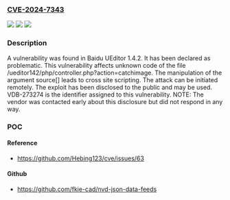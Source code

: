 ### [CVE-2024-7343](https://cve.mitre.org/cgi-bin/cvename.cgi?name=CVE-2024-7343)
![](https://img.shields.io/static/v1?label=Product&message=UEditor&color=blue)
![](https://img.shields.io/static/v1?label=Version&message=%3D%201.4.2%20&color=brighgreen)
![](https://img.shields.io/static/v1?label=Vulnerability&message=CWE-79%20Cross%20Site%20Scripting&color=brighgreen)

### Description

A vulnerability was found in Baidu UEditor 1.4.2. It has been declared as problematic. This vulnerability affects unknown code of the file /ueditor142/php/controller.php?action=catchimage. The manipulation of the argument source[] leads to cross site scripting. The attack can be initiated remotely. The exploit has been disclosed to the public and may be used. VDB-273274 is the identifier assigned to this vulnerability. NOTE: The vendor was contacted early about this disclosure but did not respond in any way.

### POC

#### Reference
- https://github.com/Hebing123/cve/issues/63

#### Github
- https://github.com/fkie-cad/nvd-json-data-feeds

